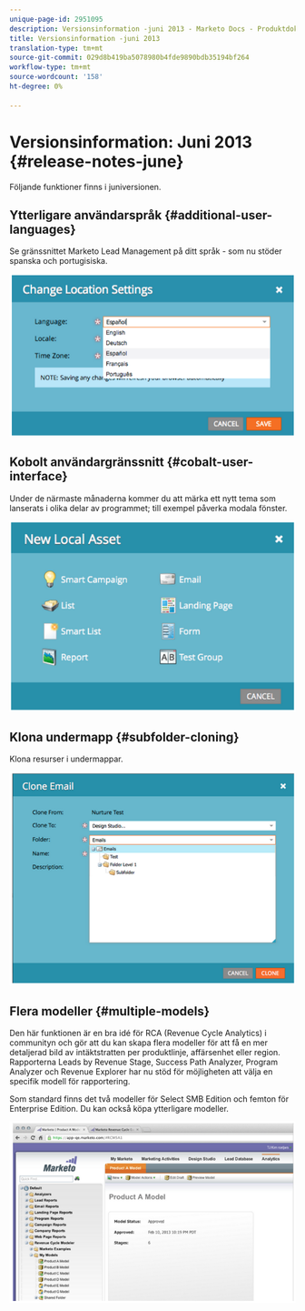 ```yaml
---
unique-page-id: 2951095
description: Versionsinformation -juni 2013 - Marketo Docs - Produktdokumentation
title: Versionsinformation -juni 2013
translation-type: tm+mt
source-git-commit: 029d8b419ba5078980b4fde9890bdb35194bf264
workflow-type: tm+mt
source-wordcount: '158'
ht-degree: 0%

---
```



# Versionsinformation: Juni 2013 {#release-notes-june}

Följande funktioner finns i juniversionen.

## Ytterligare användarspråk {#additional-user-languages}

Se gränssnittet Marketo Lead Management på ditt språk - som nu stöder spanska och portugisiska.

![](assets/image2014-9-22-16-3a25-3a54.png)

## Kobolt användargränssnitt {#cobalt-user-interface}

Under de närmaste månaderna kommer du att märka ett nytt tema som lanserats i olika delar av programmet; till exempel påverka modala fönster.

![](assets/image2014-9-22-16-3a26-3a8.png)

## Klona undermapp {#subfolder-cloning}

Klona resurser i undermappar.

![](assets/image2014-9-22-16-3a26-3a25.png)

## Flera modeller {#multiple-models}

Den här funktionen är en bra idé för RCA (Revenue Cycle Analytics) i communityn och gör att du kan skapa flera modeller för att få en mer detaljerad bild av intäktstratten per produktlinje, affärsenhet eller region. Rapporterna Leads by Revenue Stage, Success Path Analyzer, Program Analyzer och Revenue Explorer har nu stöd för möjligheten att välja en specifik modell för rapportering.

Som standard finns det två modeller för Select SMB Edition och femton för Enterprise Edition. Du kan också köpa ytterligare modeller.

![](assets/image2014-9-22-16-3a26-3a59.png)
